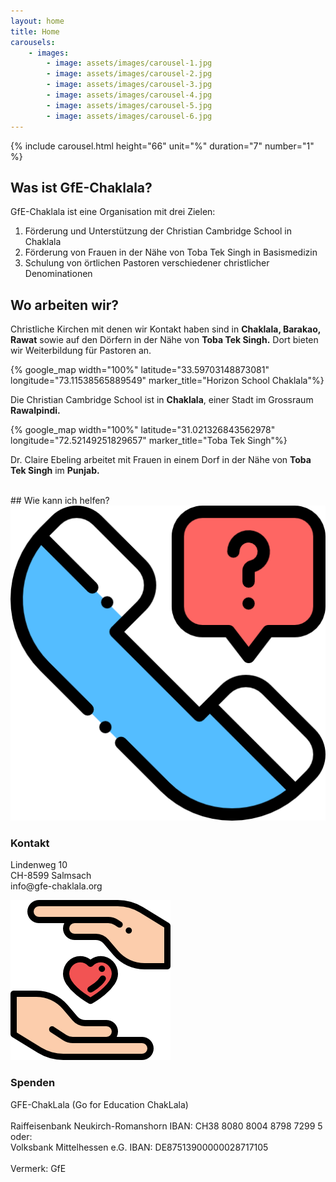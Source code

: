 ```yaml
---
layout: home
title: Home
carousels:
    - images:
        - image: assets/images/carousel-1.jpg
        - image: assets/images/carousel-2.jpg
        - image: assets/images/carousel-3.jpg
        - image: assets/images/carousel-4.jpg
        - image: assets/images/carousel-5.jpg
        - image: assets/images/carousel-6.jpg
---
```


{% include carousel.html height="66" unit="%" duration="7" number="1" %}

## Was ist GfE-Chaklala?

GfE-Chaklala ist eine Organisation mit drei Zielen:

1. Förderung und Unterstützung der Christian Cambridge School in Chaklala
2. Förderung von Frauen in der Nähe von Toba Tek Singh in Basismedizin
3. Schulung von örtlichen Pastoren verschiedener christlicher Denominationen

## Wo arbeiten wir?

Christliche Kirchen mit denen wir Kontakt haben sind in **Chaklala, Barakao, Rawat** sowie auf den Dörfern in der Nähe von **Toba Tek Singh.** Dort bieten wir Weiterbildung für Pastoren an.

<div class="grid-card">
	<div class="card">
		{% google_map width="100%" latitude="33.59703148873081" longitude="73.11538565889549" marker_title="Horizon School Chaklala"%}
		<p>Die Christian Cambridge School ist in <strong>Chaklala</strong>, einer Stadt im Grossraum <strong>Rawalpindi.</strong></p>
	</div>
	<div class="card">
		{% google_map width="100%" latitude="31.021326843562978" longitude="72.52149251829657" marker_title="Toba Tek Singh"%}
		<p>Dr. Claire Ebeling arbeitet mit Frauen in einem Dorf in der Nähe von <strong>Toba Tek Singh</strong> im <strong>Punjab.</strong></p>
	</div>
</div>
<br>
## Wie kann ich helfen?

<div class="grid-card">
	<div class="card info-card">
		<div class="card-image">
			<img src="assets/images/kontakt.png" />
		</div>
		<h3>Kontakt</h3>
		<p>
		Lindenweg 10<br>
		CH-8599 Salmsach<br>
		info@gfe-chaklala.org
		</p>
	</div>
	<div class="card info-card">
		<div class="card-image">
			<img src="assets/images/give-love.png" />
		</div>
		<h3>Spenden</h3>
		<p>
			GFE-ChakLala (Go for Education ChakLala)
			<br>
			<br>
			Raiffeisenbank Neukirch-Romanshorn
			IBAN: CH38 8080 8004 8798 7299 5
			<br>
			oder:
			<br>
			Volksbank Mittelhessen e.G.
			IBAN: DE87513900000028717105
			<br>
			<br>
			Vermerk: GfE
		</p>
	</div>
</div>
<br>

<script>
  if (window.netlifyIdentity) {
	window.netlifyIdentity.on("init", user => {
	  if (!user) {
		window.netlifyIdentity.on("login", () => {
		  document.location.href = "/admin/";
		});
	  }
	});
  }
</script>
